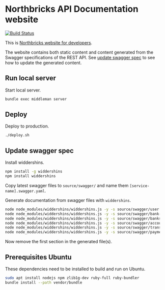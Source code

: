 # Northbricks API Documentation website
[![Build Status](https://travis-ci.org/NorthBricks/www.northbricks.com.svg)](https://travis-ci.org/NorthBricks/www.northbricks.io)

This is [Northbricks website for developers](http://www.northbricks.io).

The website contains both static content and content generated from the Swagger specifications of the REST API. See [update swagger spec](#update-swagger-spec) to see how to update the generated content.

## Run local server

Start local server.
```sh
bundle exec middleman server
```

## Deploy

Deploy to production.
```sh
./deploy.sh
```

## Update swagger spec

Install widdershins.
```sh
npm install -g widdershins
npm install widdershins
```

Copy latest swagger files to `source/swagger/` and name them `[service-name].swagger.yaml`.

Generate documentation from swagger files with `widdershins`.
```sh
node node_modules/widdershins/widdershins.js -y -s source/swagger/user.swagger.yaml -o source/includes/_user.swagger.md
node node_modules/widdershins/widdershins.js -y -s source/swagger/bank-auth.swagger.yaml -o source/includes/_bank-auth.swagger.md
node node_modules/widdershins/widdershins.js -y -s source/swagger/banks.swagger.yaml -o source/includes/_banks.swagger.md
node node_modules/widdershins/widdershins.js -y -s source/swagger/accounts.swagger.yaml -o source/includes/_accounts.swagger.md
node node_modules/widdershins/widdershins.js -y -s source/swagger/transactions.swagger.yaml -o source/includes/_transactions.swagger.md
node node_modules/widdershins/widdershins.js -y -s source/swagger/payments.swagger.yaml -o source/includes/_payments.swagger.md
```

Now remove the first section in the generated file(s).

## Prerequisites Ubuntu

These dependencies need to be installed to build and run on Ubuntu.
```sh
sudo apt install nodejs npm zlib1g-dev ruby-full ruby-bundler
bundle install --path vendor/bundle
```